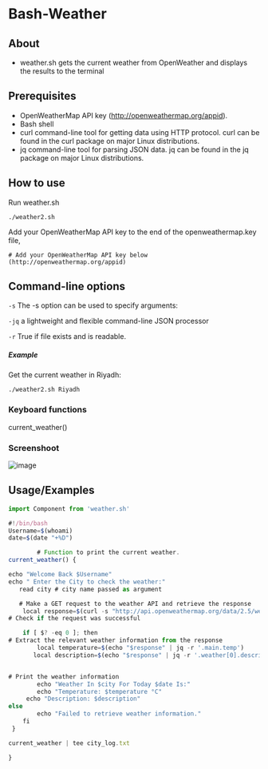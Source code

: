 # Bash-Weather



## About
- weather.sh gets the current weather from OpenWeather and displays the results to the terminal

  
## Prerequisites
- OpenWeatherMap API key (http://openweathermap.org/appid).
- Bash shell
- curl command-line tool for getting data using HTTP protocol. curl can be found in the curl package on major Linux distributions.
- jq command-line tool for parsing JSON data. jq can be found in the jq package on major Linux distributions.


## How to use
Run weather.sh 
```
./weather2.sh
```
Add your OpenWeatherMap API key to the end of the openweathermap.key file,

```
# Add your OpenWeatherMap API key below (http://openweathermap.org/appid)
```
## Command-line options
`-s` The -s option can be used to specify arguments:


`-jq` a lightweight and flexible command-line JSON processor


`-r` True if file exists and is readable.

 
##### Example
Get the current weather in Riyadh:
```
./weather2.sh Riyadh
```
### Keyboard functions
current_weather()

### Screenshoot

![image](https://github.com/Aishah2030/Linux-Unit-Project/assets/90576780/aca956ca-905b-4747-9a71-da4e2b4efb05)


## Usage/Examples

```javascript
import Component from 'weather.sh'

#!/bin/bash
Username=$(whoami)
date=$(date "+%D")

        # Function to print the current weather.
current_weather() {

echo "Welcome Back $Username"
echo " Enter the City to check the weather:"
   read city # city name passed as argument

   # Make a GET request to the weather API and retrieve the response
    local response=$(curl -s "http://api.openweathermap.org/data/2.5/weather?q=$city&appid=b07c392fc634b3b3241ddfe75315c74a&units=metric")
# Check if the request was successful

    if [ $? -eq 0 ]; then
# Extract the relevant weather information from the response
        local temperature=$(echo "$response" | jq -r '.main.temp')
       local description=$(echo "$response" | jq -r '.weather[0].description')


# Print the weather information
        echo "Weather In $city For Today $date Is:"
        echo "Temperature: $temperature °C"
     echo "Description: $description"
else
        echo "Failed to retrieve weather information."
    fi
 }

current_weather | tee city_log.txt

}
```
